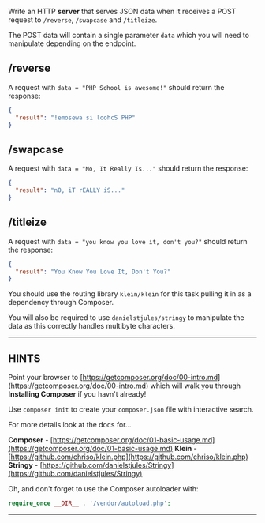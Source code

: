Write an HTTP **server** that serves JSON data when it receives a POST request to `/reverse`, `/swapcase` and `/titleize`. 

The POST data will contain a single parameter `data` which you will need to manipulate depending on the endpoint.

## /reverse  

A request with `data = "PHP School is awesome!"` should return the response:

```json
{
  "result": "!emosewa si loohcS PHP"
}
```

## /swapcase  

A request with `data = "No, It Really Is..."` should return the response:

```json
{
  "result": "nO, iT rEALLY iS..."
}
```

## /titleize  

A request with `data = "you know you love it, don't you?"` should return the response:

```json
{
  "result": "You Know You Love It, Don't You?"
}
```

You should use the routing library `klein/klein` for this task pulling it in as a dependency through Composer. 

You will also be required to use `danielstjules/stringy` to manipulate the data as this correctly handles multibyte characters. 

----------------------------------------------------------------------
## HINTS

Point your browser to [https://getcomposer.org/doc/00-intro.md](https://getcomposer.org/doc/00-intro.md) which will walk you through **Installing Composer** if you havn't already!

Use `composer init` to create your `composer.json` file with interactive search. 

For more details look at the docs for...

**Composer** - [https://getcomposer.org/doc/01-basic-usage.md](https://getcomposer.org/doc/01-basic-usage.md) 
**Klein** - [https://github.com/chriso/klein.php](https://github.com/chriso/klein.php)
**Stringy** - [https://github.com/danielstjules/Stringy](https://github.com/danielstjules/Stringy)
  
Oh, and don't forget to use the Composer autoloader with:

```php
require_once __DIR__ . '/vendor/autoload.php';
```
----------------------------------------------------------------------